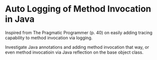 # Auto Logging of Method Invocation in Java
Inspired from The Pragmatic Programmer (p. 40) on easily adding tracing capability to method invocation via logging.

Investigate Java annotations and adding method invocation that way, or even method invocatioin via Java reflection on the base object class.
